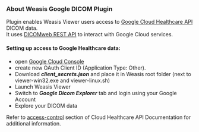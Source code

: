 ### About Weasis Google DICOM Plugin
Plugin enables Weasis Viewer users access to [Google Cloud Healthcare API](https://cloud.google.com/healthcare) DICOM data.  
It uses [DICOMweb REST API](https://cloud.google.com/healthcare/docs/how-tos/dicomweb) to interact with Google Cloud services.

#### Setting up access to Google Healthcare data:
* open [Google Cloud Console](https://console.cloud.google.com/apis/credentials) 
* create new OAuth Client ID (Application Type: Other). 
* Download **_client_secrets.json_** and place it in Weasis root folder (next to viewer-win32.exe and viewer-linux.sh)
* Launch Weasis Viewer
* Switch to **_Google Dicom Explorer_** tab and login using your Google Account
* Explore your DICOM data

Refer to [access-control](https://cloud.google.com/healthcare/docs/concepts/access-control) section of 
Cloud Healthcare API Documentation for additional information.